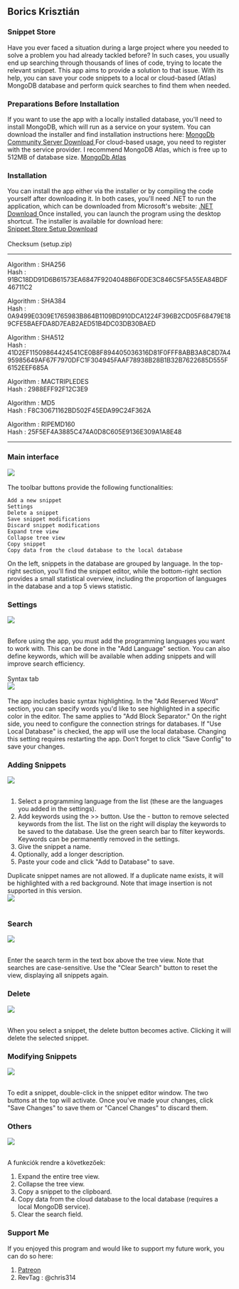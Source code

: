 ## Borics Krisztián
### Snippet Store

Have you ever faced a situation during a large project where you needed to solve a problem you had already tackled before? In such cases, you usually end up searching through thousands of lines of code, trying to locate the relevant snippet. This app aims to provide a solution to that issue. With its help, you can save your code snippets to a local or cloud-based (Atlas) MongoDB database and perform quick searches to find them when needed.

### Preparations Before Installation
If you want to use the app with a locally installed database, you'll need to install MongoDB, which will run as a service on your system. You can download the installer and find installation instructions here: [ MongoDb Community Server Download ](https://www.mongodb.com/try/download/community)
For cloud-based usage, you need to register with the service provider. I recommend MongoDB Atlas, which is free up to 512MB of database size. [ MongoDb Atlas ](https://www.mongodb.com/products/platform/atlas-database)

### Installation
You can install the app either via the installer or by compiling the code yourself after downloading it. In both cases, you'll need .NET to run the application, which can be downloaded from Microsoft's website: [ .NET Download ](https://dotnet.microsoft.com/en-us/download) Once installed, you can launch the program using the desktop shortcut.
The installer is available for download here: <br> [ Snippet Store Setup Download ](https://devnullsec.hu/bin/setup.zip)<br>
<br>Checksum (setup.zip)<br><hr>

Algorithm : SHA256<br>
Hash      : 91BC18DD91D6B61573EA6847F9204048B6F0DE3C846C5F5A55EA84BDF46711C2

Algorithm : SHA384<br>
Hash      : 0A9499E0309E1765983B864B1109BD910DCA1224F396B2CD05F68479E189CFE5BAEFDA8D7EAB2AED51B4DC03DB30BAED

Algorithm : SHA512<br>
Hash      : 41D2EF11509864424541CE0B8F894405036316D81F0FFF8ABB3A8C8D7A495985649AF67F7970DFC1F304945FAAF78938B28B1B32B7622685D555F6152EEF685A

Algorithm : MACTRIPLEDES<br>
Hash      : 2988EFF92F12C3E9

Algorithm : MD5<br>
Hash      : F8C30671162BD502F45EDA99C24F362A

Algorithm : RIPEMD160<br>
Hash      : 25F5EF4A3885C474A0D8C605E9136E309A1A8E48

<hr>

### Main interface

<img src=./pic/scr-main.jpg >
<br><br>
The toolbar buttons provide the following functionalities:

    Add a new snippet
    Settings
    Delete a snippet
    Save snippet modifications
    Discard snippet modifications
    Expand tree view
    Collapse tree view
    Copy snippet
    Copy data from the cloud database to the local database

On the left, snippets in the database are grouped by language. In the top-right section, you'll find the snippet editor, while the bottom-right section provides a small statistical overview, including the proportion of languages in the database and a top 5 views statistic.

### Settings
<img src=./pic/scr-setup-1.jpg ><br><br>

Before using the app, you must add the programming languages you want to work with. This can be done in the "Add Language" section. You can also define keywords, which will be available when adding snippets and will improve search efficiency.<br><br>
Syntax tab<br>
<img src=./pic/scr-setup-2.jpg ><br><br>
The app includes basic syntax highlighting. In the "Add Reserved Word" section, you can specify words you'd like to see highlighted in a specific color in the editor. The same applies to "Add Block Separator."
On the right side, you need to configure the connection strings for databases. If "Use Local Database" is checked, the app will use the local database. Changing this setting requires restarting the app. Don’t forget to click "Save Config" to save your changes.


### Adding Snippets
<img src=./pic/scr-add-snip.jpg ><br><br>

1. Select a programming language from the list (these are the languages you added in the settings).
2. Add keywords using the >> button. Use the - button to remove selected keywords from the list. The list on the right will display the keywords to be saved to the database. Use the green search bar to filter keywords. Keywords can be permanently removed in the settings.
3. Give the snippet a name.
4. Optionally, add a longer description.
5. Paste your code and click "Add to Database" to save.

Duplicate snippet names are not allowed. If a duplicate name exists, it will be highlighted with a red background. Note that image insertion is not supported in this version.<br>
<img src=./pic/scr-exist-snip.jpg ><br><br>


### Search
<img src=./pic/scr-find.jpg ><br><br>

Enter the search term in the text box above the tree view. Note that searches are case-sensitive. Use the "Clear Search" button to reset the view, displaying all snippets again.

### Delete
<img src=./pic/scr-del-snip.jpg ><br><br>

When you select a snippet, the delete button becomes active. Clicking it will delete the selected snippet.

### Modifying Snippets
<img src=./pic/scr-mod-snip.jpg ><br><br>

To edit a snippet, double-click in the snippet editor window. The two buttons at the top will activate. Once you've made your changes, click "Save Changes" to save them or "Cancel Changes" to discard them.

### Others
<img src=./pic/scr-oth-btn.jpg ><br><br>

A funkciók rendre a következőek:

1. Expand the entire tree view.
2. Collapse the tree view.
3. Copy a snippet to the clipboard.
4. Copy data from the cloud database to the local database (requires a local MongoDB service).
5. Clear the search field.

### Support Me

If you enjoyed this program and would like to support my future work, you can do so here:

1.  [ Patreon ](https://www.patreon.com/c/user?u=67730415)
2.  RevTag : @chris314
